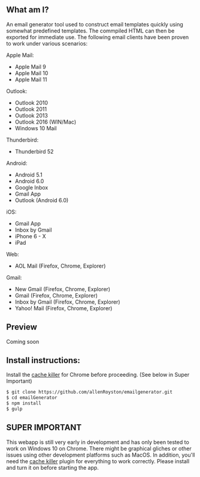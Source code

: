 ## What am I?
An email generator tool used to construct email templates quickly using somewhat predefined templates.  The commpiled HTML can then be exported for immediate use.  The following email clients have been proven to work under various scenarios:

Apple Mail:
- Apple Mail 9
- Apple Mail 10
- Apple Mail 11

Outlook:
- Outlook 2010
- Outlook 2011
- Outlook 2013
- Outlook 2016 (WIN/Mac)
- Windows 10 Mail

Thunderbird: 
- Thunderbird 52

Android:
- Android 5.1
- Android 6.0
- Google Inbox
- Gmail App
- Outlook (Android 6.0)

iOS:
- Gmail App
- Inbox by Gmail
- iPhone 6 - X
- iPad

Web:
- AOL Mail (Firefox, Chrome, Explorer)

Gmail: 
- New Gmail (Firefox, Chrome, Explorer)
- Gmail (Firefox, Chrome, Explorer)
- Inbox by Gmail (Firefox, Chrome, Explorer)
- Yahoo! Mail (Firefox, Chrome, Explorer)


## Preview
Coming soon

## Install instructions:
Install the [cache killer](https://chrome.google.com/webstore/detail/classic-cache-killer/kkmknnnjliniefekpicbaaobdnjjikfp) for Chrome before proceeding. (See below in Super Important)

```sh
$ git clone https://github.com/allenRoyston/emailgenerator.git
$ cd emailGenerator
$ npm install
$ gulp
```

## SUPER IMPORTANT
This webapp is still very early in development and has only been tested to work on Windows 10 on Chrome.  There might be graphical gliches or other issues using other development platforms such as MacOS.  In addition, you'll need the [cache killer](https://chrome.google.com/webstore/detail/classic-cache-killer/kkmknnnjliniefekpicbaaobdnjjikfp) plugin for everything to work correctly.  Please install and turn it on before starting the app.

